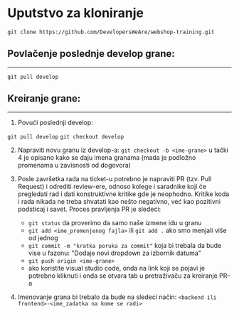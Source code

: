 # Uputstvo za kloniranje

```git clone https://github.com/DevelopersWeAre/webshop-training.git```

## Povlačenje poslednje develop grane:
-------------------------------------
```git pull develop```

## Kreiranje grane:
-------------------
1. Povući poslednji develop:

```git pull develop```
```git checkout develop```

2. Napraviti novu granu iz develop-a:
```git checkout -b <ime-grane>``` 
  u tački 4 je opisano kako se daju imena granama (mada je podložno promenama u zavisnosti od dogovora)

3. Posle završetka rada na ticket-u potrebno je napraviti PR (tzv. Pull Request) i odrediti review-ere, odnoso kolege i saradnike koji će pregledati rad i dati konstruktivne kritike gde je neophodno. Kritike koda i rada nikada ne treba shvatati kao nešto negativno, već kao pozitivni podsticaj i savet.
Proces pravljenja PR je sledeći:

    * ```git status``` da proverimo da samo naše izmene idu u granu
    * ```git add <ime_promenjenog fajla>``` ili ```git add .``` ako smo menjali više od jednog
    * ```git commit -m "kratka poruka za commit"``` koja bi trebala da bude vise u fazonu: "Dodaje novi dropdown za izbornik datuma"
    * ```git push origin <ime-grane>```
    * ako koristite visual studio code, onda na link koji se pojavi je potrebno kliknuti i onda se otvara tab u pretraživaču za kreiranje PR-a

4. Imenovanje grana bi trebalo da bude na sledeci način:
```<backend ili frontend>-<ime_zadatka na kome se radi>```
